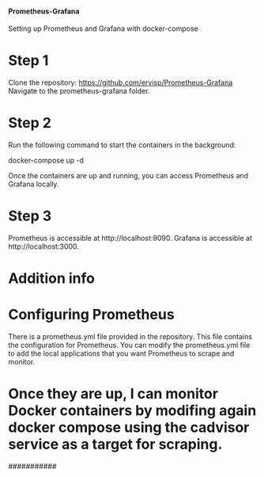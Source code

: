 #### Prometheus-Grafana #####

Setting up Prometheus and Grafana with docker-compose

# Step 1 
Clone the repository: https://github.com/ervisp/Prometheus-Grafana
Navigate to the prometheus-grafana folder.

# Step 2

Run the following command to start the containers in the background: 

docker-compose up -d

Once the containers are up and running, you can access Prometheus and Grafana locally.

#  Step 3 
Prometheus is accessible at http://localhost:9090.
Grafana is accessible at http://localhost:3000.

# Addition info
# Configuring Prometheus
There is a prometheus.yml file provided in the repository. This file contains the configuration for Prometheus.
You can modify the prometheus.yml file to add the local applications that you want Prometheus to scrape and monitor.

# Once they are up, I can monitor Docker containers by modifing again docker compose using the cadvisor service as a target for scraping.

###########
